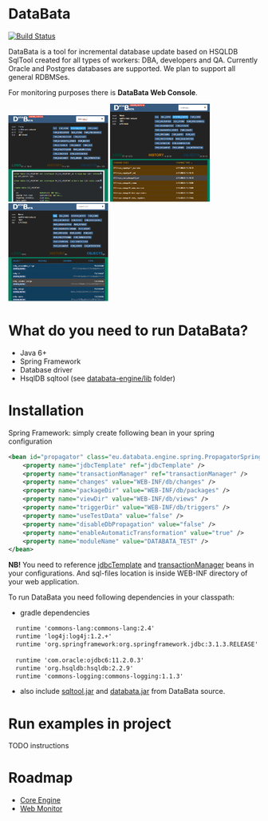 DataBata
========
[![Build Status](https://travis-ci.org/nortal/DataBata.svg?branch=master)](https://travis-ci.org/nortal/DataBata)

DataBata is a tool for incremental database update based on HSQLDB SqlTool created for all types of workers: DBA, developers and QA. Currently Oracle and Postgres databases are supported. We plan to support all general RDBMSes.

For monitoring purposes there is **DataBata Web Console**.

[![logs](web_console_screen1_th.png)](https://raw.githubusercontent.com/nortal/DataBata/master/web_console_screen1.png)
[![history](web_console_screen2_th.png)](https://raw.githubusercontent.com/nortal/DataBata/master/web_console_screen2.png)
[![objects](web_console_screen3_th.png)](https://raw.githubusercontent.com/nortal/DataBata/master/web_console_screen3.png)

What do you need to run DataBata?
========
- Java 6+
- Spring Framework
- Database driver
- HsqlDB sqltool (see [databata-engine/lib](https://github.com/nortal/DataBata/tree/master/databata-engine/lib) folder)

Installation
========
Spring Framework: simply create following bean in your spring configuration
``` xml
<bean id="propagator" class="eu.databata.engine.spring.PropagatorSpringInstance" init-method="init">
    <property name="jdbcTemplate" ref="jdbcTemplate" />
    <property name="transactionManager" ref="transactionManager" />
    <property name="changes" value="WEB-INF/db/changes" />
    <property name="packageDir" value="WEB-INF/db/packages" />
    <property name="viewDir" value="WEB-INF/db/views" />
    <property name="triggerDir" value="WEB-INF/db/triggers" />
    <property name="useTestData" value="false" />
    <property name="disableDbPropagation" value="false" />
    <property name="enableAutomaticTransformation" value="true" />
    <property name="moduleName" value="DATABATA_TEST" />
</bean>
```
**NB!** You need to reference [jdbcTemplate](http://docs.spring.io/spring/docs/3.0.x/spring-framework-reference/html/jdbc.html) and [transactionManager](http://docs.spring.io/spring/docs/3.0.x/spring-framework-reference/html/transaction.html) beans in your configurations. And sql-files location is inside WEB-INF directory of your web application. 

To run DataBata you need following dependencies in your classpath:
- gradle dependencies
``` 
  runtime 'commons-lang:commons-lang:2.4'
  runtime 'log4j:log4j:1.2.+'
  runtime 'org.springframework:org.springframework.jdbc:3.1.3.RELEASE'

  runtime 'com.oracle:ojdbc6:11.2.0.3'
  runtime 'org.hsqldb:hsqldb:2.2.9'
  runtime 'commons-logging:commons-logging:1.1.3'
```
- also include [sqltool.jar](databata-engine/lib/sqltool.jar) and [databata.jar](databata-engine/lib/databata.jar) from DataBata source.

Run examples in project
========

TODO instructions

Roadmap
========

* [Core Engine](https://github.com/nortal/DataBata/issues?labels=core+engine&page=1&state=open)
* [Web Monitor](https://github.com/nortal/DataBata/issues?labels=web+monitor&page=1&state=open)
